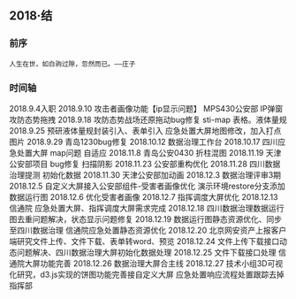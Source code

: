 ## 2018·结
### 前序
    人生在世，如白驹过隙，忽然而已。——庄子
### 时间轴
2018.9.4入职
 2018.9.10 攻击者画像功能【ip显示问题】             MPS430公安部  IP弹窗 攻防态势拖拽
 2018.9.18 攻防态势战场还原拖动bug修复              sti-map  表格。液体量规
 2018.9.25 预研液体量规封装引入、表单引入            应急处置大屏地图修改，加入打点图片
 2018.9.29 青岛1230bug修复
 2018.10.12 数据治理工作台
 2018.10.17 四川应急处置大屏 map问题 自适应
 2018.11.8 青岛公安0430 折柱混图
 2018.11.19 天津公安部项目 bug修复 扫描阴影 
 2018.11.23 公安部重构优化
 2018.11.28 四川数据治理提测  初始化数据
 2018.11.30 天津公安部加动画
 2018.12.3 数据治理评审3期
 2018.12.5 自定义大屏接入公安部组件-受害者画像优化
        演示环境restore分支添加数据运行图
 2018.12.6 优化受害者画像
 2018.12.7 指挥调度大屏优化
 2018.12.13 信通院 应急处置大屏、指挥调度大屏需求完成
 2018.12.18 四川数据治理数据运行图去重问题解决，状态显示问题修复
 2018.12.19 数据运行图静态资源优化、同步至四川数据治理 信通院应急处置静态资源优化
 2018.12.20 北京网安资产上报客户端研究文件上传、文件下载、表单转word、预览
 2018.12.24 文件上传下载接口动态问题解决、四川数据治理大屏初始化数据处理
 2018.12.25 文件下载接口处理 信通院大屏功能完善
 2018.12.26 数据治理大屏合主线
 2018.12.27 技术小组3D可视化研究，d3.js实现的饼图功能完善接自定义大屏 应急处置响应流程处置跟踪去掉指挥部


    